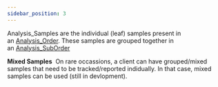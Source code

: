 ```yaml
---
sidebar_position: 3
---
```


Analysis_Samples are the individual (leaf) samples present in an [Analysis_Order](Analysis_Order.md). These samples are grouped together in an [Analysis_SubOrder](Analysis_SubOrder.md)

**Mixed Samples** 
On rare occassions, a client can have grouped/mixed samples that need to be tracked/reported indidually. In that case, mixed samples can be used (still in devlopment).